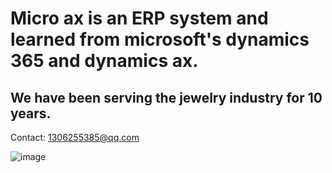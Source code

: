 # Micro ax is an ERP system and learned from microsoft's **dynamics 365** and **dynamics ax**.

## We have been serving the jewelry industry for 10 years.

Contact: 1306255385@qq.com

![image](https://user-images.githubusercontent.com/15027134/163702732-f2e0b404-0191-4190-a63e-99089cbb99ff.png)

